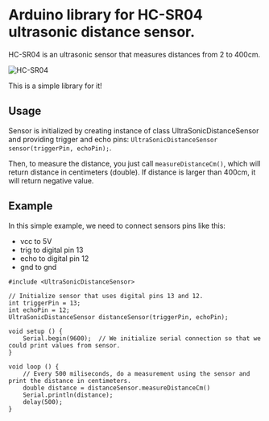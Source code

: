 # Arduino library for HC-SR04 ultrasonic distance sensor.

HC-SR04 is an ultrasonic sensor that measures distances from 2 to 400cm.

![HC-SR04](/hcsr04.jpg)

This is a simple library for it!

## Usage
Sensor is initialized by creating instance of class UltraSonicDistanceSensor and providing trigger and echo pins:
`UltraSonicDistanceSensor sensor(triggerPin, echoPin);`.

Then, to measure the distance, you just call `measureDistanceCm()`, which will return distance in centimeters (double). If distance is larger than 400cm, it will return negative value.


## Example

In this simple example, we need to connect sensors pins like this:

- vcc to 5V
- trig to digital pin 13
- echo to digital pin 12
- gnd to gnd

```
#include <UltraSonicDistanceSensor>

// Initialize sensor that uses digital pins 13 and 12.
int triggerPin = 13;
int echoPin = 12;
UltraSonicDistanceSensor distanceSensor(triggerPin, echoPin);

void setup () {
    Serial.begin(9600);  // We initialize serial connection so that we could print values from sensor.
}

void loop () {
    // Every 500 miliseconds, do a measurement using the sensor and print the distance in centimeters.
    double distance = distanceSensor.measureDistanceCm()
    Serial.println(distance);
    delay(500);
}
```
